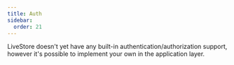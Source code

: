```yaml
---
title: Auth
sidebar:
  order: 21
---
```


LiveStore doesn't yet have any built-in authentication/authorization support, however it's possible to implement your own in the application layer.